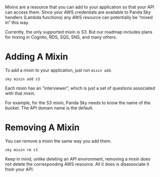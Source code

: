 Mixins are a resource that you can add
to your application so that your API
can access them.
Since your AWS credentials are
available to Panda Sky handlers (Lambda functions)
any AWS resource can potentially be “mixed in”
this way.

Currently, the only supported mixin is S3.
But our roadmap includes plans for mixing in
Cognito, RDS, SQS, SNS, and many others.

# Adding A Mixin

To add a mixin to your application,
just run `mixin add`.

    sky mixin add s3

Each mixin has an “interviewer”,
which is just a set of questions
associated with that mixin.

For example, for the S3 mixin,
Panda Sky needs to know the name of the bucket.
The API domain name is the default.

# Removing A Mixin

You can remove a mixin the same way you add them.

    sky mixin rm s3

Keep in mind, unlike deleting an API environment,
removing a mixin does not delete the corresponding AWS resource.
All it does is disassociate it from your API.
